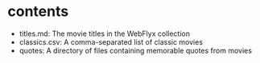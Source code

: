 # contents

* titles.md: The movie titles in the WebFlyx collection
* classics.csv: A comma-separated list of classic movies
* quotes: A directory of files containing memorable quotes from movies 